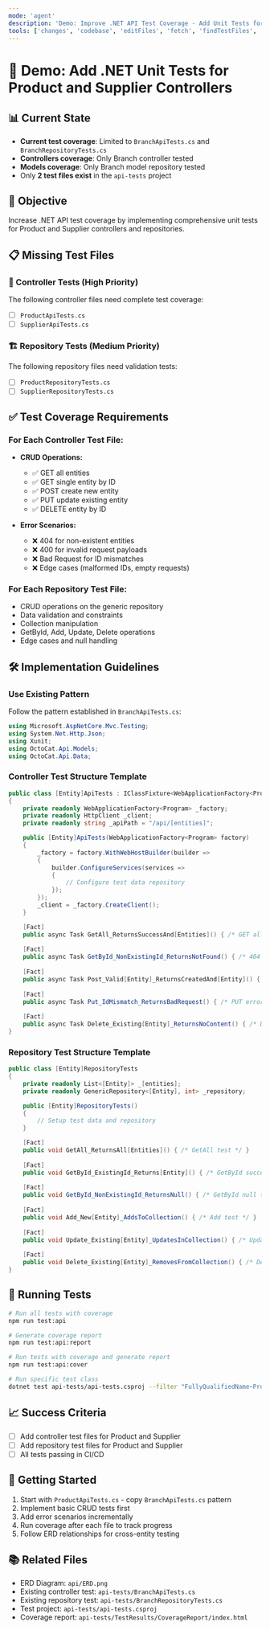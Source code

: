 ```yaml
---
mode: 'agent'
description: 'Demo: Improve .NET API Test Coverage - Add Unit Tests for Product and Supplier Controllers.'
tools: ['changes', 'codebase', 'editFiles', 'fetch', 'findTestFiles', 'githubRepo', 'problems', 'runCommands', 'runTasks', 'search', 'terminalLastCommand', 'testFailure', 'usages', 'playwright', 'github', 'Azure MCP Server']
---
```

# 🧪 Demo: Add .NET Unit Tests for Product and Supplier Controllers

## 📊 Current State
- **Current test coverage**: Limited to `BranchApiTests.cs` and `BranchRepositoryTests.cs`
- **Controllers coverage**: Only Branch controller tested
- **Models coverage**: Only Branch model repository tested
- Only **2 test files exist** in the `api-tests` project

## 🎯 Objective
Increase .NET API test coverage by implementing comprehensive unit tests for Product and Supplier controllers and repositories.

## 📋 Missing Test Files

### 🔗 Controller Tests (High Priority)
The following controller files need complete test coverage:

- [ ] `ProductApiTests.cs`
- [ ] `SupplierApiTests.cs`

### 🏗️ Repository Tests (Medium Priority)
The following repository files need validation tests:

- [ ] `ProductRepositoryTests.cs`
- [ ] `SupplierRepositoryTests.cs`

## ✅ Test Coverage Requirements

### For Each Controller Test File:
- **CRUD Operations:**
  - ✅ GET all entities
  - ✅ GET single entity by ID
  - ✅ POST create new entity
  - ✅ PUT update existing entity
  - ✅ DELETE entity by ID

- **Error Scenarios:**
  - ❌ 404 for non-existent entities
  - ❌ 400 for invalid request payloads
  - ❌ Bad Request for ID mismatches
  - ❌ Edge cases (malformed IDs, empty requests)

### For Each Repository Test File:
- CRUD operations on the generic repository
- Data validation and constraints
- Collection manipulation
- GetById, Add, Update, Delete operations
- Edge cases and null handling

## 🛠️ Implementation Guidelines

### Use Existing Pattern
Follow the pattern established in `BranchApiTests.cs`:
```csharp
using Microsoft.AspNetCore.Mvc.Testing;
using System.Net.Http.Json;
using Xunit;
using OctoCat.Api.Models;
using OctoCat.Api.Data;
```

### Controller Test Structure Template
```csharp
public class [Entity]ApiTests : IClassFixture<WebApplicationFactory<Program>>
{
    private readonly WebApplicationFactory<Program> _factory;
    private readonly HttpClient _client;
    private readonly string _apiPath = "/api/[entities]";

    public [Entity]ApiTests(WebApplicationFactory<Program> factory)
    {
        _factory = factory.WithWebHostBuilder(builder =>
        {
            builder.ConfigureServices(services =>
            {
                // Configure test data repository
            });
        });
        _client = _factory.CreateClient();
    }

    [Fact]
    public async Task GetAll_ReturnsSuccessAnd[Entities]() { /* GET all test */ }
    
    [Fact]
    public async Task GetById_NonExistingId_ReturnsNotFound() { /* 404 test */ }
    
    [Fact]
    public async Task Post_Valid[Entity]_ReturnsCreatedAnd[Entity]() { /* POST test */ }
    
    [Fact]
    public async Task Put_IdMismatch_ReturnsBadRequest() { /* PUT error test */ }
    
    [Fact]
    public async Task Delete_Existing[Entity]_ReturnsNoContent() { /* DELETE test */ }
}
```

### Repository Test Structure Template
```csharp
public class [Entity]RepositoryTests
{
    private readonly List<[Entity]> _[entities];
    private readonly GenericRepository<[Entity], int> _repository;

    public [Entity]RepositoryTests()
    {
        // Setup test data and repository
    }

    [Fact]
    public void GetAll_ReturnsAll[Entities]() { /* GetAll test */ }
    
    [Fact]
    public void GetById_ExistingId_Returns[Entity]() { /* GetById success test */ }
    
    [Fact]
    public void GetById_NonExistingId_ReturnsNull() { /* GetById null test */ }
    
    [Fact]
    public void Add_New[Entity]_AddsToCollection() { /* Add test */ }
    
    [Fact]
    public void Update_Existing[Entity]_UpdatesInCollection() { /* Update test */ }
    
    [Fact]
    public void Delete_Existing[Entity]_RemovesFromCollection() { /* Delete test */ }
}
```

## 🔧 Running Tests

```bash
# Run all tests with coverage
npm run test:api

# Generate coverage report  
npm run test:api:report

# Run tests with coverage and generate report
npm run test:api:cover

# Run specific test class
dotnet test api-tests/api-tests.csproj --filter "FullyQualifiedName~ProductApiTests"
```

## 📈 Success Criteria
- [ ] Add controller test files for Product and Supplier
- [ ] Add repository test files for Product and Supplier
- [ ] All tests passing in CI/CD

## 🚀 Getting Started
1. Start with `ProductApiTests.cs` - copy `BranchApiTests.cs` pattern
2. Implement basic CRUD tests first
3. Add error scenarios incrementally
4. Run coverage after each file to track progress
5. Follow ERD relationships for cross-entity testing

## 📚 Related Files
- ERD Diagram: `api/ERD.png`
- Existing controller test: `api-tests/BranchApiTests.cs`
- Existing repository test: `api-tests/BranchRepositoryTests.cs`
- Test project: `api-tests/api-tests.csproj`
- Coverage report: `api-tests/TestResults/CoverageReport/index.html`